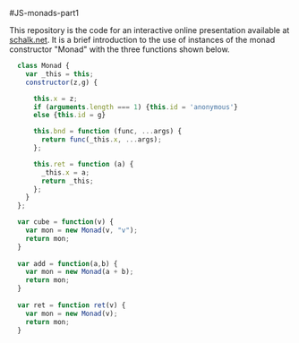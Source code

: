 #JS-monads-part1 

This repository is the code for an interactive online presentation available at [schalk.net](http://schalk.net). It is a brief introduction to the use of instances of the monad constructor "Monad" with the three functions shown below. 
```javascript
  class Monad {
    var _this = this;
    constructor(z,g) {

      this.x = z;
      if (arguments.length === 1) {this.id = 'anonymous'}
      else {this.id = g}

      this.bnd = function (func, ...args) {
        return func(_this.x, ...args);
      };

      this.ret = function (a) {
        _this.x = a;
        return _this;
      };
    }
  };

  var cube = function(v) {
    var mon = new Monad(v, "v");
    return mon;
  }
  
  var add = function(a,b) {
    var mon = new Monad(a + b);
    return mon;
  }
  
  var ret = function ret(v) {
    var mon = new Monad(v);
    return mon;
  }
```

